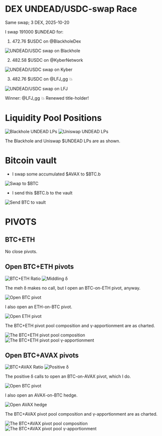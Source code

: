 # DEX UNDEAD/USDC-swap Race 

Same swap; 3 DEX, 2025-10-20 

I swap 191000 $UNDEAD for: 

1. 472.76 $USDC on @BlackholeDex 

![UNDEAD/USDC swap on Blackhole](imgs/01a-blackhole.png) 

2. 482.58 $USDC on @KyberNetwork 

![UNDEAD/USDC swap on Kyber](imgs/01b-kyber.png) 

3. 482.76 $USDC on @LFJ_gg 💥 

![UNDEAD/USDC swap on LFJ](imgs/01c-lfj.png) 


Winner: @LFJ_gg 💥 Renewed title-holder! 

# Liquidity Pool Positions 

![Blackhole UNDEAD LPs](imgs/02a-blackhole-lps.png) 
![Uniswap UNDEAD LPs](imgs/02b-uniswap-lps.png) 

The Blackhole and Uniswap $UNDEAD LPs are as shown. 

# Bitcoin vault 

* I swap some accumulated $AVAX to $BTC.b 

![Swap to $BTC](imgs/03a-swap.png) 

* I send this $BTC.b to the vault 

![Send BTC to vault](imgs/03b-sned.png) 



# PIVOTS 

## BTC+ETH 




No close pivots. 











## Open BTC+ETH pivots 

![BTC+ETH Ratio](imgs/04a-ratio.png) 
![Middling δ](imgs/04b-delta.png) 

The meh δ makes no call, but I open an BTC-on-ETH pivot, anyway. 

![Open BTC pivot](imgs/04c-open-btc-pivot.png) 

I also open an ETH-on-BTC pivot. 

![Open ETH pivot](imgs/04d-open-eth-pivot.png) 





The BTC+ETH pivot pool composition and γ-apportionment are as charted. 

![The BTC+ETH pivot pool composition](imgs/05a-comp.png) 
![The BTC+ETH pivot pool γ-apportionment](imgs/05b-apport.png) 

## Open BTC+AVAX pivots 

![BTC+AVAX Ratio](imgs/07a-ratio.png) 
![Positive δ](imgs/07b-delta.png) 

The positive δ calls to open an BTC-on-AVAX pivot, which I do. 

![Open BTC pivot](imgs/07c-open-btc-pivot.png) 

I also open an AVAX-on-BTC hedge. 

![Open AVAX hedge](imgs/07d-open-avax-hedge.png) 





The BTC+AVAX pivot pool composition and γ-apportionment are as charted. 

![The BTC+AVAX pivot pool composition](imgs/08a-comp.png) 
![The BTC+AVAX pivot pool γ-apportionment](imgs/08b-apport.png) 

